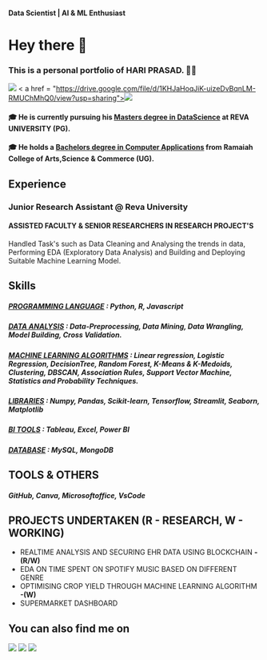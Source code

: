 #### Data Scientist | AI & ML Enthusiast

# Hey there 👋

### This is a personal portfolio of HARI PRASAD. 🧑‍💻
<a href="https://www.linkedin.com/in/hariprasads6/"><img src="https://img.shields.io/badge/-LinkedIn-0072b1?&style=for-the-badge&logo=linkedin&logoColor=white" /></a>
< a href = "https://drive.google.com/file/d/1KHJaHoqJiK-uizeDvBqnLM-RMUChMhQ0/view?usp=sharing"><img src="https://img.shields.io/badge/-Resume-FFCC22?&style=for-the-badge&logo=docusign&logoColor=white/"></a>
#### 🎓 He is currently pursuing his <u>Masters degree in DataScience</u> at **REVA UNIVERSITY (PG)**. 
#### 🎓 He holds a <u>Bachelors degree in Computer Applications</u> from **Ramaiah College of Arts,Science & Commerce (UG)**. 

## Experience
### **Junior Research Assistant @ Reva University**
#### ASSISTED FACULTY & SENIOR RESEARCHERS IN RESEARCH PROJECT'S 
Handled Task's such as Data Cleaning and Analysing the trends in data, Performing EDA (Exploratory Data Analysis) and Building and Deploying Suitable Machine Learning Model.

## Skills 
##### <u>PROGRAMMING LANGUAGE</u> : Python, R, Javascript
##### <u>DATA ANALYSIS</u> : Data-Preprocessing, Data Mining, Data Wrangling, Model Building, Cross Validation.
##### <u>MACHINE LEARNING ALGORITHMS</u> : Linear regression, Logistic Regression, DecisionTree, Random Forest, K-Means & K-Medoids, Clustering, DBSCAN, Association Rules, Support Vector Machine, Statistics and Probability Techniques.
##### <u>LIBRARIES</u> : Numpy, Pandas, Scikit-learn, Tensorflow, Streamlit, Seaborn, Matplotlib
##### <u>BI TOOLS</u> : Tableau, Excel, Power BI
##### <u>DATABASE</u> : MySQL, MongoDB

## TOOLS & OTHERS
##### GitHub, Canva, Microsoftoffice, VsCode

## PROJECTS UNDERTAKEN (R - RESEARCH, W - WORKING)
- REALTIME ANALYSIS AND SECURING EHR DATA USING BLOCKCHAIN **-(R/W)**  
- EDA ON TIME SPENT ON SPOTIFY MUSIC BASED ON DIFFERENT GENRE
- OPTIMISING CROP YIELD THROUGH MACHINE LEARNING ALGORITHM **-(W)**
- SUPERMARKET DASHBOARD

## You can also find me on
<a href="https://github.com/hsnaidu"><img src="https://img.shields.io/badge/Github-181717?style=for-the-badge&logo=github&logoColor=white"/></a>
<a href="https://medium.com/@_hariprasad"><img src="https://img.shields.io/badge/Medium-000000?style=for-the-badge&logo=medium&logoColor=white"/></a>
<a href="https://share.streamlit.io/"><img src="https://img.shields.io/badge/Streamlit-FF4B4B?style=for-the-badge&logo=streamlit&logoColor=white"/></a>
